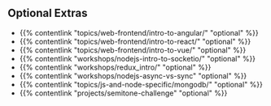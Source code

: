 


## Optional Extras

- {{% contentlink "topics/web-frontend/intro-to-angular/" "optional" %}}
- {{% contentlink "topics/web-frontend/intro-to-react/" "optional" %}}
- {{% contentlink "topics/web-frontend/intro-to-vue/" "optional" %}}
- {{% contentlink "workshops/nodejs-intro-to-socketio/" "optional" %}}
- {{% contentlink "workshops/redux_intro/" "optional" %}}
- {{% contentlink "workshops/nodejs-async-vs-sync" "optional" %}}
- {{% contentlink "topics/js-and-node-specific/mongodb/" "optional" %}}
- {{% contentlink "projects/semitone-challenge" "optional" %}}
